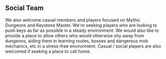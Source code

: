 ## Social Team

We also welcome casual members and players focused on Mythic Dungeons and Keystone Master. We're seeking players who are looking to push keys as far as possible in a steady environment. We would also like to provide a place to allow others who would otherwise shy away from dungeons, aiding them in learning routes, bosses and dangerous mob mechanics, etc in a stress-free environment. Casual / social players are also welcomed if seeking a place to call home.
